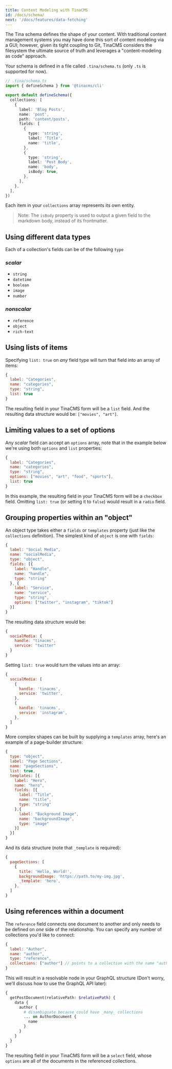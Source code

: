 ```yaml
---
title: Content Modeling with TinaCMS
id: /docs/schema/
next: '/docs/features/data-fetching'
---
```


The Tina schema defines the shape of your content. With traditional content management systems you may have done this sort of content modeling via a GUI; however, given its tight coupling to Git, TinaCMS considers the filesystem the ultimate source of truth and leverages a "content-modeling as code" approach.

Your schema is defined in a file called `.tina/schema.ts` (only `.ts` is supported for now).

```ts
// .tina/schema.ts
import { defineSchema } from '@tinacms/cli'

export default defineSchema({
  collections: [
    {
      label: 'Blog Posts',
      name: 'post',
      path: 'content/posts',
      fields: [
        {
          type: 'string',
          label: 'Title',
          name: 'title',
        },
        {
          type: 'string',
          label: 'Post Body',
          name: 'body',
          isBody: true,
        },
      ],
    },
  ],
})
```

Each item in your `collections` array represents its own entity.

> Note: The `isBody` property is used to output a given field to the markdown body, instead of its frontmatter.

## Using different data types

Each of a collection's fields can be of the following `type`

### _scalar_

- `string`
- `datetime`
- `boolean`
- `image`
- `number`

### _nonscalar_

- `reference`
- `object`
- `rich-text`

## Using lists of items

Specifying `list: true` on _any_ field type will turn that field into an array of items:

```js
{
  label: "Categories",
  name: "categories",
  type: "string",
  list: true
}
```

The resulting field in your TinaCMS form will be a `list` field. And the resulting data structure would be: `["movies", "art"]`.

## Limiting values to a set of options

Any _scalar_ field can accept an `options` array, note that in the example below we're using both `options` and `list` properties:

```js
{
  label: "Categories",
  name: "categories",
  type: "string",
  options: ["movies", "art", "food", "sports"],
  list: true
}
```

In this example, the resulting field in your TinaCMS form will be a `checkbox` field. Omitting `list: true` (or setting it to `false`) would result in a `radio` field.

## Grouping properties within an "object"

An object type takes either a `fields` or `templates` property (just like the `collections` definition). The simplest kind of `object` is one with `fields`:

```js
{
  label: "Social Media",
  name: "socialMedia",
  type: "object",
  fields: [{
    label: "Handle",
    name: "handle",
    type: "string"
  }, {
    label: "Service",
    name: "service",
    type: "string",
    options: ["twitter", "instagram", "tiktok"]
  }]
}
```

The resulting data structure would be:

```js
{
  socialMedia: {
    handle: "tinacms",
    service: "twitter"
  }
}
```

Setting `list: true` would turn the values into an array:

```js
{
  socialMedia: [
    {
      handle: 'tinacms',
      service: 'twitter',
    },
    {
      handle: 'tinacms',
      service: 'instagram',
    },
  ]
}
```

More complex shapes can be built by supplying a `templates` array, here's an example of a page-builder structure:

```js
{
  type: "object",
  label: "Page Sections",
  name: "pageSections",
  list: true,
  templates: [{
    label: "Hero",
    name: "hero",
    fields: [{
      label: "Title",
      name: "title",
      type: "string"
    },{
      label: "Background Image",
      name: "backgroundImage",
      type: "image"
    }]
  }]
}
```

And its data structure (note that `_template` is required):

```js
{
  pageSections: [
    {
      title: 'Hello, World!',
      backgroundImage: 'https://path.to/my-img.jpg',
      _template: 'hero',
    },
  ]
}
```

## Using references within a document

The `reference` field connects one document to another and only needs to be defined on _one_ side of the relationship. You can specify any number of collections you'd like to connect:

```js
{
  label: "Author",
  name: "author",
  type: "reference",
  collections: ["author"] // points to a collection with the name "author"
}
```

This will result in a resolvable node in your GraphQL structure (Don't worry, we'll discuss how to use the GraphQL API later):

```graphql
{
  getPostDocument(relativePath: $relativePath) {
    data {
      author {
        # disambiguate because could have _many_ collections
        ... on AuthorDocument {
          name
        }
      }
    }
  }
}
```

The resulting field in your TinaCMS form will be a `select` field, whose `options` are all of the documents in the referenced collections.
